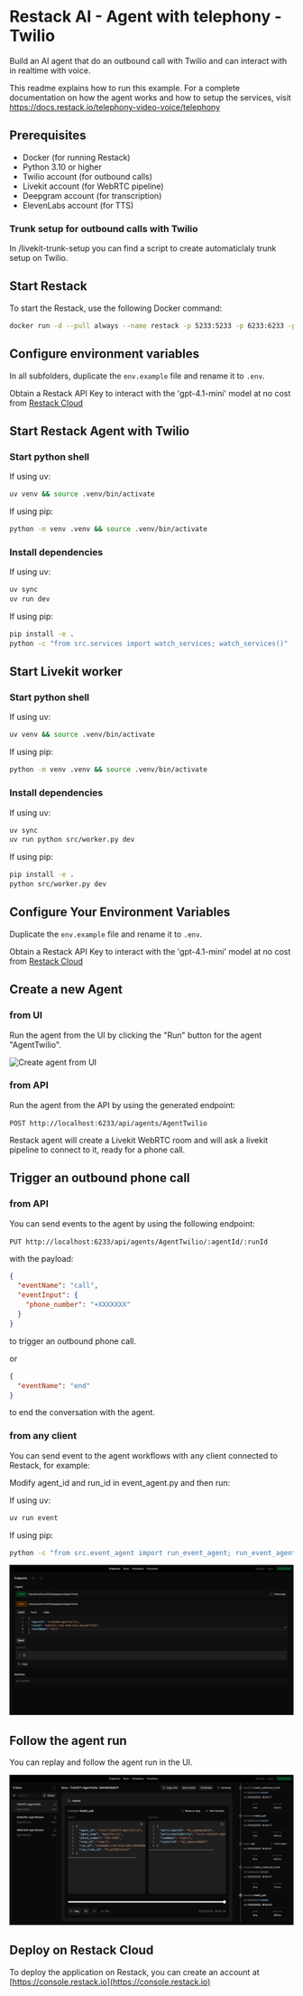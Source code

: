 # Restack AI - Agent with telephony - Twilio

Build an AI agent that do an outbound call with Twilio and can interact with in realtime with voice.

This readme explains how to run this example.
For a complete documentation on how the agent works and how to setup the services, visit https://docs.restack.io/telephony-video-voice/telephony

## Prerequisites

- Docker (for running Restack)
- Python 3.10 or higher
- Twilio account (for outbound calls)
- Livekit account (for WebRTC pipeline)
- Deepgram account (for transcription)
- ElevenLabs account (for TTS)

### Trunk setup for outbound calls with Twilio

In /livekit-trunk-setup you can find a script to create automaticlaly trunk setup on Twilio.

## Start Restack

To start the Restack, use the following Docker command:

```bash
docker run -d --pull always --name restack -p 5233:5233 -p 6233:6233 -p 7233:7233 -p 9233:9233 -p 10233:10233 ghcr.io/restackio/restack:main
```

## Configure environment variables

In all subfolders, duplicate the `env.example` file and rename it to `.env`.

Obtain a Restack API Key to interact with the 'gpt-4.1-mini' model at no cost from [Restack Cloud](https://console.restack.io/starter)

## Start Restack Agent with Twilio

### Start python shell

If using uv:

```bash
uv venv && source .venv/bin/activate
```

If using pip:

```bash
python -m venv .venv && source .venv/bin/activate
```

### Install dependencies

If using uv:

```bash
uv sync
uv run dev
```

If using pip:

```bash
pip install -e .
python -c "from src.services import watch_services; watch_services()"
```

## Start Livekit worker

### Start python shell

If using uv:

```bash
uv venv && source .venv/bin/activate
```

If using pip:

```bash
python -m venv .venv && source .venv/bin/activate
```

### Install dependencies

If using uv:

```bash
uv sync
uv run python src/worker.py dev
```

If using pip:

```bash
pip install -e .
python src/worker.py dev
```

## Configure Your Environment Variables

Duplicate the `env.example` file and rename it to `.env`.

Obtain a Restack API Key to interact with the 'gpt-4.1-mini' model at no cost from [Restack Cloud](https://console.restack.io/starter)

## Create a new Agent

### from UI

Run the agent from the UI by clicking the "Run" button for the agent "AgentTwilio".

![Create agent from UI](./agent_voice_post.png)

### from API

Run the agent from the API by using the generated endpoint:

`POST http://localhost:6233/api/agents/AgentTwilio`

Restack agent will create a Livekit WebRTC room and will ask a livekit pipeline to connect to it, ready for a phone call.

## Trigger an outbound phone call

### from API

You can send events to the agent by using the following endpoint:

`PUT http://localhost:6233/api/agents/AgentTwilio/:agentId/:runId`

with the payload:

```json
{
  "eventName": "call",
  "eventInput": {
    "phone_number": "+XXXXXXX"
  }
}
```

to trigger an outbound phone call.

or

```json
{
  "eventName": "end"
}
```

to end the conversation with the agent.

### from any client

You can send event to the agent workflows with any client connected to Restack, for example:

Modify agent_id and run_id in event_agent.py and then run:

If using uv:

```bash
uv run event
```

If using pip:

```bash
python -c "from src.event_agent import run_event_agent; run_event_agent()"
```

![Trigger outbound call](./agent_call.png)

## Follow the agent run

You can replay and follow the agent run in the UI.

![Replay agent run](./agent_replay.png)

## Deploy on Restack Cloud

To deploy the application on Restack, you can create an account at [https://console.restack.io](https://console.restack.io)
